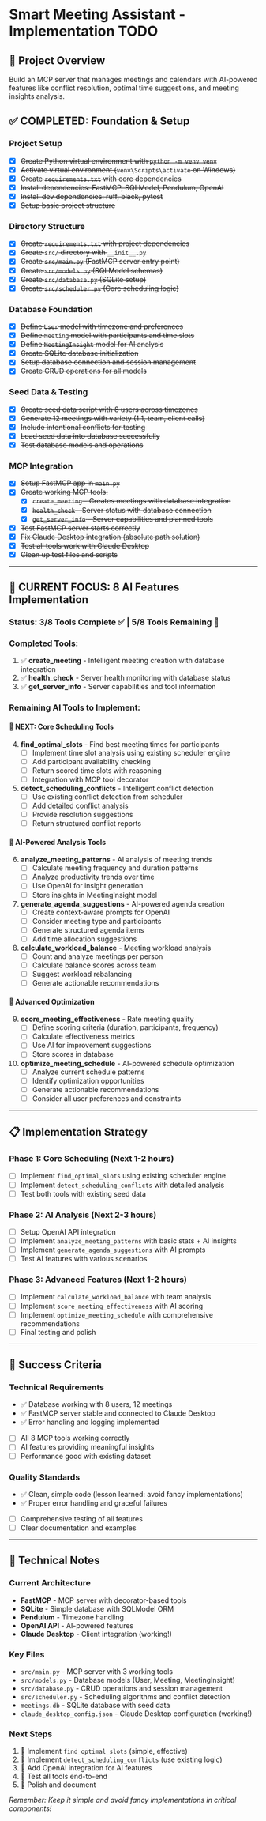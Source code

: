 # Smart Meeting Assistant - Implementation TODO

## 🎯 Project Overview
Build an MCP server that manages meetings and calendars with AI-powered features like conflict resolution, optimal time suggestions, and meeting insights analysis.

## ✅ COMPLETED: Foundation & Setup

### Project Setup
- [x] ~~Create Python virtual environment with `python -m venv venv`~~
- [x] ~~Activate virtual environment (`venv\Scripts\activate` on Windows)~~
- [x] ~~Create `requirements.txt` with core dependencies~~
- [x] ~~Install dependencies: FastMCP, SQLModel, Pendulum, OpenAI~~
- [x] ~~Install dev dependencies: ruff, black, pytest~~
- [x] ~~Setup basic project structure~~

### Directory Structure
- [x] ~~Create `requirements.txt` with project dependencies~~
- [x] ~~Create `src/` directory with `__init__.py`~~
- [x] ~~Create `src/main.py` (FastMCP server entry point)~~
- [x] ~~Create `src/models.py` (SQLModel schemas)~~
- [x] ~~Create `src/database.py` (SQLite setup)~~
- [x] ~~Create `src/scheduler.py` (Core scheduling logic)~~

### Database Foundation
- [x] ~~Define `User` model with timezone and preferences~~
- [x] ~~Define `Meeting` model with participants and time slots~~
- [x] ~~Define `MeetingInsight` model for AI analysis~~
- [x] ~~Create SQLite database initialization~~
- [x] ~~Setup database connection and session management~~
- [x] ~~Create CRUD operations for all models~~

### Seed Data & Testing
- [x] ~~Create seed data script with 8 users across timezones~~
- [x] ~~Generate 12 meetings with variety (1:1, team, client calls)~~
- [x] ~~Include intentional conflicts for testing~~
- [x] ~~Load seed data into database successfully~~
- [x] ~~Test database models and operations~~

### MCP Integration
- [x] ~~Setup FastMCP app in `main.py`~~
- [x] ~~Create working MCP tools:~~
  - [x] ~~`create_meeting` - Creates meetings with database integration~~
  - [x] ~~`health_check` - Server status with database connection~~
  - [x] ~~`get_server_info` - Server capabilities and planned tools~~
- [x] ~~Test FastMCP server starts correctly~~
- [x] ~~Fix Claude Desktop integration (absolute path solution)~~
- [x] ~~Test all tools work with Claude Desktop~~
- [x] ~~Clean up test files and scripts~~

---

## 🚀 CURRENT FOCUS: 8 AI Features Implementation

### Status: 3/8 Tools Complete ✅ | 5/8 Tools Remaining 🔄

### Completed Tools:
1. ✅ **create_meeting** - Intelligent meeting creation with database integration
2. ✅ **health_check** - Server health monitoring with database status
3. ✅ **get_server_info** - Server capabilities and tool information

### Remaining AI Tools to Implement:

#### 🔄 NEXT: Core Scheduling Tools
4. **find_optimal_slots** - Find best meeting times for participants
   - [ ] Implement time slot analysis using existing scheduler engine
   - [ ] Add participant availability checking
   - [ ] Return scored time slots with reasoning
   - [ ] Integration with MCP tool decorator

5. **detect_scheduling_conflicts** - Intelligent conflict detection
   - [ ] Use existing conflict detection from scheduler
   - [ ] Add detailed conflict analysis
   - [ ] Provide resolution suggestions
   - [ ] Return structured conflict reports

#### 🧠 AI-Powered Analysis Tools
6. **analyze_meeting_patterns** - AI analysis of meeting trends
   - [ ] Calculate meeting frequency and duration patterns
   - [ ] Analyze productivity trends over time
   - [ ] Use OpenAI for insight generation
   - [ ] Store insights in MeetingInsight model

7. **generate_agenda_suggestions** - AI-powered agenda creation
   - [ ] Create context-aware prompts for OpenAI
   - [ ] Consider meeting type and participants
   - [ ] Generate structured agenda items
   - [ ] Add time allocation suggestions

8. **calculate_workload_balance** - Meeting workload analysis
   - [ ] Count and analyze meetings per person
   - [ ] Calculate balance scores across team
   - [ ] Suggest workload rebalancing
   - [ ] Generate actionable recommendations

#### 🎯 Advanced Optimization
9. **score_meeting_effectiveness** - Rate meeting quality
   - [ ] Define scoring criteria (duration, participants, frequency)
   - [ ] Calculate effectiveness metrics
   - [ ] Use AI for improvement suggestions
   - [ ] Store scores in database

10. **optimize_meeting_schedule** - AI-powered schedule optimization
    - [ ] Analyze current schedule patterns
    - [ ] Identify optimization opportunities  
    - [ ] Generate actionable recommendations
    - [ ] Consider all user preferences and constraints

---

## 📋 Implementation Strategy

### Phase 1: Core Scheduling (Next 1-2 hours)
- [ ] Implement `find_optimal_slots` using existing scheduler engine
- [ ] Implement `detect_scheduling_conflicts` with detailed analysis
- [ ] Test both tools with existing seed data

### Phase 2: AI Analysis (Next 2-3 hours)
- [ ] Setup OpenAI API integration
- [ ] Implement `analyze_meeting_patterns` with basic stats + AI insights
- [ ] Implement `generate_agenda_suggestions` with AI prompts
- [ ] Test AI features with various scenarios

### Phase 3: Advanced Features (Next 1-2 hours)
- [ ] Implement `calculate_workload_balance` with team analysis
- [ ] Implement `score_meeting_effectiveness` with AI scoring
- [ ] Implement `optimize_meeting_schedule` with comprehensive recommendations
- [ ] Final testing and polish

---

## 🎯 Success Criteria

### Technical Requirements
- ✅ Database working with 8 users, 12 meetings
- ✅ FastMCP server stable and connected to Claude Desktop
- ✅ Error handling and logging implemented
- [ ] All 8 MCP tools working correctly
- [ ] AI features providing meaningful insights
- [ ] Performance good with existing dataset

### Quality Standards
- ✅ Clean, simple code (lesson learned: avoid fancy implementations)
- ✅ Proper error handling and graceful failures
- [ ] Comprehensive testing of all features
- [ ] Clear documentation and examples

---

## 📝 Technical Notes

### Current Architecture
- **FastMCP** - MCP server with decorator-based tools
- **SQLite** - Simple database with SQLModel ORM
- **Pendulum** - Timezone handling
- **OpenAI API** - AI-powered features
- **Claude Desktop** - Client integration (working!)

### Key Files
- `src/main.py` - MCP server with 3 working tools
- `src/models.py` - Database models (User, Meeting, MeetingInsight)
- `src/database.py` - CRUD operations and session management
- `src/scheduler.py` - Scheduling algorithms and conflict detection
- `meetings.db` - SQLite database with seed data
- `claude_desktop_config.json` - Claude Desktop configuration (working!)

### Next Steps
1. 🔄 Implement `find_optimal_slots` (simple, effective)
2. 🔄 Implement `detect_scheduling_conflicts` (use existing logic)
3. 🔄 Add OpenAI integration for AI features
4. 🔄 Test all tools end-to-end
5. 🔄 Polish and document

*Remember: Keep it simple and avoid fancy implementations in critical components!* 